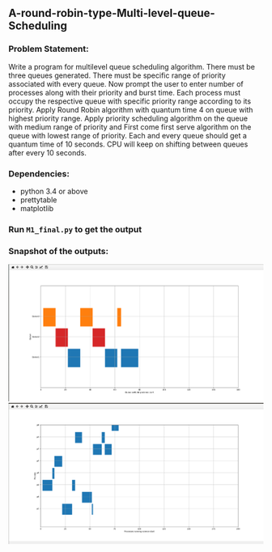 ## A-round-robin-type-Multi-level-queue-Scheduling

### Problem Statement:
  Write a program for multilevel queue scheduling algorithm. There must be three queues
  generated. There must be specific range of priority associated with every queue. Now prompt the
  user to enter number of processes along with their priority and burst time. Each process must
  occupy the respective queue with specific priority range according to its priority. Apply Round
  Robin algorithm with quantum time 4 on queue with highest priority range. Apply priority
  scheduling algorithm on the queue with medium range of priority and First come first serve
  algorithm on the queue with lowest range of priority. Each and every queue should get a quantum
  time of 10 seconds. CPU will keep on shifting between queues after every 10 seconds. 

### Dependencies:
   * python 3.4 or above
   * prettytable
   * matplotlib
### Run `M1_final.py` to get the output
### Snapshot of the outputs:
   ![Queue gantt chart](https://github.com/Adroit-Abhik/-A-round-robin-type-Multi-level-queue-Scheduling/blob/master/gnt1.png)
   ![Process gantt chart](https://github.com/Adroit-Abhik/-A-round-robin-type-Multi-level-queue-Scheduling/blob/master/gn2.png)

